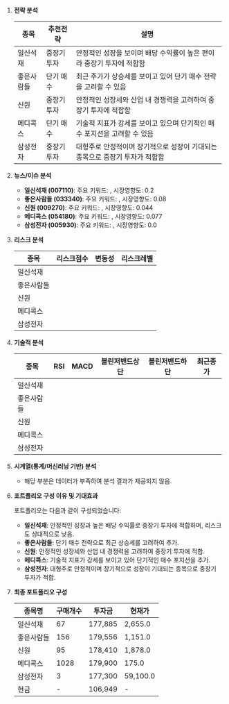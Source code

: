 1. **전략 분석**
   
   | 종목   | 추천전략 | 설명 |
   | ------ | -------- | ---- |
   | 일신석재 | 중장기 투자 | 안정적인 성장을 보이며 배당 수익률이 높은 편이라 중장기 투자에 적합함 |
   | 좋은사람들 | 단기 매수 | 최근 주가가 상승세를 보이고 있어 단기 매수 전략을 고려할 수 있음 |
   | 신원 | 중장기 투자 | 안정적인 성장세와 산업 내 경쟁력을 고려하여 중장기 투자에 적합함 |
   | 메디콕스 | 단기 매수 | 기술적 지표가 강세를 보이고 있으며 단기적인 매수 포지션을 고려할 수 있음 |
   | 삼성전자 | 중장기 투자 | 대형주로 안정적이며 장기적으로 성장이 기대되는 종목으로 중장기 투자가 적합함 |

2. **뉴스/이슈 분석**

   - **일신석재 (007110)**: 주요 키워드: , 시장영향도: 0.2
   - **좋은사람들 (033340)**: 주요 키워드: , 시장영향도: 0.08
   - **신원 (009270)**: 주요 키워드: , 시장영향도: 0.044
   - **메디콕스 (054180)**: 주요 키워드: , 시장영향도: 0.077
   - **삼성전자 (005930)**: 주요 키워드: , 시장영향도: 0.0

3. **리스크 분석**

   | 종목     | 리스크점수 | 변동성 | 리스크레벨 |
   | -------- | ---------- | ------ | --------- |
   | 일신석재 |            |        |           |
   | 좋은사람들 |          |        |           |
   | 신원     |            |        |           |
   | 메디콕스 |            |        |           |
   | 삼성전자 |            |        |           |

4. **기술적 분석**

   | 종목     | RSI  | MACD | 볼린저밴드상단 | 볼린저밴드하단 | 최근종가 |
   | -------- | ---- | ---- | -------------- | -------------- | ------- |
   | 일신석재 |      |      |                |                |         |
   | 좋은사람들 |    |      |                |                |         |
   | 신원     |      |      |                |                |         |
   | 메디콕스 |      |      |                |                |         |
   | 삼성전자 |      |      |                |                |         |

5. **시계열(통계/머신러닝 기반) 분석**
   - 해당 부분은 데이터가 부족하여 분석 결과가 제공되지 않음.

6. **포트폴리오 구성 이유 및 기대효과**
   
   포트폴리오는 다음과 같이 구성되었습니다:
   - **일신석재**: 안정적인 성장과 높은 배당 수익률로 중장기 투자에 적합하며, 리스크도 상대적으로 낮음.
   - **좋은사람들**: 단기 매수 전략으로 최근 상승세를 고려하여 추가.
   - **신원**: 안정적인 성장세와 산업 내 경쟁력을 고려하여 중장기 투자에 적합.
   - **메디콕스**: 기술적 지표가 강세를 보이고 있어 단기적인 매수 포지션을 추가.
   - **삼성전자**: 대형주로 안정적이며 장기적으로 성장이 기대되는 종목으로 중장기 투자가 적합.

7. **최종 포트폴리오 구성**
   
   | 종목명    | 구매개수 | 투자금   | 현재가     |
   | ---------| --------| ---------| ---------- |
   | 일신석재 | 67      | 177,885  | 2,655.0    |
   | 좋은사람들 | 156   | 179,556  | 1,151.0    |
   | 신원     | 95      | 178,410  | 1,878.0    |
   | 메디콕스 | 1028    | 179,900  | 175.0      |
   | 삼성전자 | 3       | 177,300  | 59,100.0   |
   | 현금     | -       | 106,949  | -          |